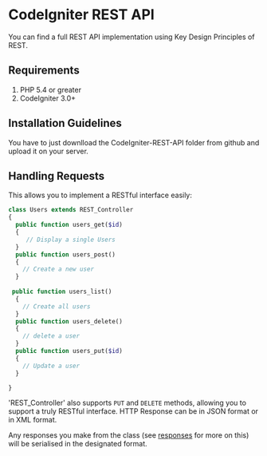 # CodeIgniter REST API 

You can find a full REST API implementation using Key Design Principles of REST.  

## Requirements

1. PHP 5.4 or greater
2. CodeIgniter 3.0+

## Installation Guidelines

You have to just downlload the CodeIgniter-REST-API folder from github and upload it on your server.

## Handling Requests

 
This allows you to implement a RESTful interface easily:


```php
class Users extends REST_Controller
{
  public function users_get($id)
  {
     // Display a single Users
  }
  public function users_post()
  {
    // Create a new user
  }
  
 public function users_list()
  {
    // Create all users
  }
  public function users_delete()
  {
    // delete a user
  }
  public function users_put($id)
  {
    // Update a user
  }

}
 ```

'REST_Controller' also supports `PUT` and `DELETE` methods, allowing you to support a truly RESTful interface.
HTTP Response can be in JSON format or in XML format.

Any responses you make from the class (see [responses](#responses) for more on this) will be serialised in the designated format.
